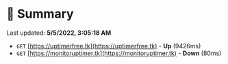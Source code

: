 # 📖 Summary
Last updated: **5/5/2022, 3:05:18 AM**

- `GET` [https://uptimerfree.tk](https://uptimerfree.tk) - **Up** (9426ms)
- `GET` [https://monitoruptimer.tk](https://monitoruptimer.tk) - **Down** (80ms)
